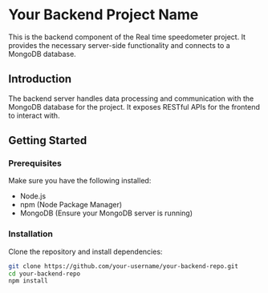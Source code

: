 # Your Backend Project Name

This is the backend component of the Real time speedometer project. It provides the necessary server-side functionality and connects to a MongoDB database.

## Introduction

The backend server handles data processing and communication with the MongoDB database for the project. It exposes RESTful APIs for the frontend to interact with.

## Getting Started

### Prerequisites

Make sure you have the following installed:

- Node.js
- npm (Node Package Manager)
- MongoDB (Ensure your MongoDB server is running)

### Installation

Clone the repository and install dependencies:

```bash
git clone https://github.com/your-username/your-backend-repo.git
cd your-backend-repo
npm install
